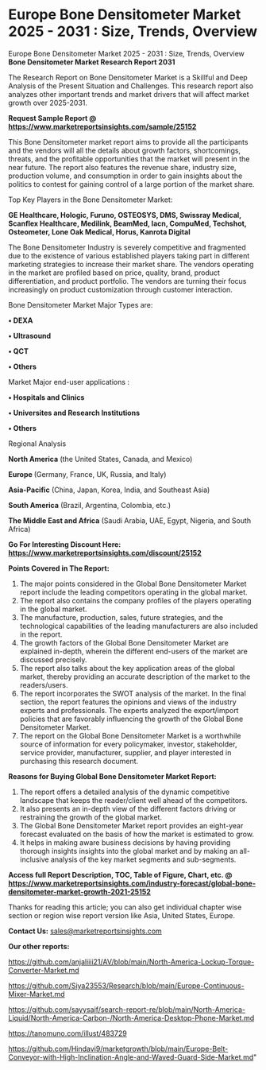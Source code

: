 # Europe Bone Densitometer Market 2025 - 2031 : Size, Trends, Overview
Europe Bone Densitometer Market 2025 - 2031 : Size, Trends, Overview
<strong>Bone Densitometer Market Research Report 2031</strong>

The Research Report on Bone Densitometer Market is a Skillful and Deep Analysis of the Present Situation and Challenges. This research report also analyzes other important trends and market drivers that will affect market growth over 2025-2031.

<strong>Request Sample Report @ <a href=https://www.marketreportsinsights.com/sample/25152>https://www.marketreportsinsights.com/sample/25152</a></strong>

This Bone Densitometer market report aims to provide all the participants and the vendors will all the details about growth factors, shortcomings, threats, and the profitable opportunities that the market will present in the near future. The report also features the revenue share, industry size, production volume, and consumption in order to gain insights about the politics to contest for gaining control of a large portion of the market share.

Top Key Players in the Bone Densitometer Market:

<strong>GE Healthcare, Hologic, Furuno, OSTEOSYS, DMS, Swissray Medical, Scanflex Healthcare, Medilink, BeamMed, lacn, CompuMed, Techshot, Osteometer, Lone Oak Medical, Horus, Kanrota Digital</strong>

The Bone Densitometer Industry is severely competitive and fragmented due to the existence of various established players taking part in different marketing strategies to increase their market share. The vendors operating in the market are profiled based on price, quality, brand, product differentiation, and product portfolio. The vendors are turning their focus increasingly on product customization through customer interaction.

Bone Densitometer Market Major Types are:

<strong>• DEXA

• Ultrasound

• QCT

• Others</strong>

Market Major end-user applications :

<strong>• Hospitals and Clinics

• Universites and Research Institutions

• Others</strong>

Regional Analysis

</u><strong><b>North America</b></strong> (the United States, Canada, and Mexico)

<strong><b>Europe </b></strong>(Germany, France, UK, Russia, and Italy)

<strong><b>Asia-Pacific</b></strong> (China, Japan, Korea, India, and Southeast Asia)

<strong><b>South America</b></strong> (Brazil, Argentina, Colombia, etc.)

<strong><b>The Middle East and Africa</b></strong> (Saudi Arabia, UAE, Egypt, Nigeria, and South Africa)

<strong>Go For Interesting Discount Here: <a href=https://www.marketreportsinsights.com/discount/25152>https://www.marketreportsinsights.com/discount/25152</a></strong>

<strong>Points Covered in The Report:</strong>
<ol>
  <li>The major points considered in the Global Bone Densitometer Market report include the leading competitors operating in the global market.</li>
  <li>The report also contains the company profiles of the players operating in the global market.</li>
  <li>The manufacture, production, sales, future strategies, and the technological capabilities of the leading manufacturers are also included in the report.</li>
  <li>The growth factors of the Global Bone Densitometer Market are explained in-depth, wherein the different end-users of the market are discussed precisely.</li>
  <li>The report also talks about the key application areas of the global market, thereby providing an accurate description of the market to the readers/users.</li>
  <li>The report incorporates the SWOT analysis of the market. In the final section, the report features the opinions and views of the industry experts and professionals. The experts analyzed the export/import policies that are favorably influencing the growth of the Global Bone Densitometer Market.</li>
  <li>The report on the Global Bone Densitometer Market is a worthwhile source of information for every policymaker, investor, stakeholder, service provider, manufacturer, supplier, and player interested in purchasing this research document.</li>
</ol>
<strong>Reasons for Buying Global Bone Densitometer Market Report:</strong>

<ol>
  <li>The report offers a detailed analysis of the dynamic competitive landscape that keeps the reader/client well ahead of the competitors.</li>
  <li>It also presents an in-depth view of the different factors driving or restraining the growth of the global market.</li>
  <li>The Global Bone Densitometer Market report provides an eight-year forecast evaluated on the basis of how the market is estimated to grow.</li>
  <li>It helps in making aware business decisions by having providing thorough insights insights into the global market and by making an all-inclusive analysis of the key market segments and sub-segments.</li>
</ol>
<strong>Access full Report Description, TOC, Table of Figure, Chart, etc. @ <a href=https://www.marketreportsinsights.com/industry-forecast/global-bone-densitometer-market-growth-2021-25152>https://www.marketreportsinsights.com/industry-forecast/global-bone-densitometer-market-growth-2021-25152</a></strong>


Thanks for reading this article; you can also get individual chapter wise section or region wise report version like Asia, United States, Europe.

<strong>Contact Us:</strong>
sales@marketreportsinsights.com

<strong>Our other reports:</strong>

<a href=https://github.com/anjaliiii21/AV/blob/main/North-America-Lockup-Torque-Converter-Market.md>https://github.com/anjaliiii21/AV/blob/main/North-America-Lockup-Torque-Converter-Market.md</a>

<a href=https://github.com/Siya23553/Research/blob/main/Europe-Continuous-Mixer-Market.md>https://github.com/Siya23553/Research/blob/main/Europe-Continuous-Mixer-Market.md</a>

<a href=https://github.com/sayysaif/search-report-re/blob/main/North-America-Liquid/North-America-Carbon-/North-America-Desktop-Phone-Market.md>https://github.com/sayysaif/search-report-re/blob/main/North-America-Liquid/North-America-Carbon-/North-America-Desktop-Phone-Market.md</a>

<a href=https://tanomuno.com/illust/483729>https://tanomuno.com/illust/483729</a>

<a href=https://github.com/Hindavi9/marketgrowth/blob/main/Europe-Belt-Conveyor-with-High-Inclination-Angle-and-Waved-Guard-Side-Market.md>https://github.com/Hindavi9/marketgrowth/blob/main/Europe-Belt-Conveyor-with-High-Inclination-Angle-and-Waved-Guard-Side-Market.md</a>"
